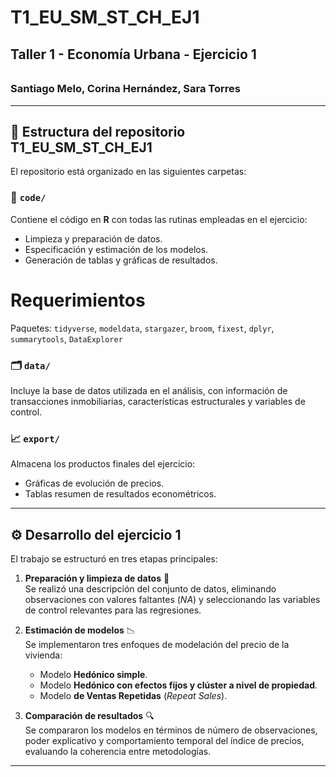 # T1_EU_SM_ST_CH_EJ1 

## Taller 1 - Economía Urbana - Ejercicio 1  

###### 

### Santiago Melo, Corina Hernández, Sara Torres  

---

## 📂 Estructura del repositorio T1_EU_SM_ST_CH_EJ1 

El repositorio está organizado en las siguientes carpetas:

### 🧠 `code/`
Contiene el código en **R** con todas las rutinas empleadas en el ejercicio:
- Limpieza y preparación de datos.  
- Especificación y estimación de los modelos.  
- Generación de tablas y gráficas de resultados.

# Requerimientos

Paquetes: `tidyverse`, `modeldata`, `stargazer`, `broom`, `fixest`, `dplyr`, `summarytools`, `DataExplorer`

### 🗂️ `data/`
Incluye la base de datos utilizada en el análisis, con información de transacciones inmobiliarias, características estructurales y variables de control.

### 📈 `export/`
Almacena los productos finales del ejercicio:
- Gráficas de evolución de precios.  
- Tablas resumen de resultados econométricos.  

---

## ⚙️ Desarrollo del ejercicio 1

El trabajo se estructuró en tres etapas principales:

1. **Preparación y limpieza de datos** 🧹  
   Se realizó una descripción del conjunto de datos, eliminando observaciones con valores faltantes (*NA*) y seleccionando las variables de control relevantes para las regresiones.

2. **Estimación de modelos** 📉  
   Se implementaron tres enfoques de modelación del precio de la vivienda:  
   - Modelo **Hedónico simple**.  
   - Modelo **Hedónico con efectos fijos y clúster a nivel de propiedad**.  
   - Modelo **de Ventas Repetidas** (*Repeat Sales*).  

3. **Comparación de resultados** 🔍  
   Se compararon los modelos en términos de número de observaciones, poder explicativo y comportamiento temporal del índice de precios, evaluando la coherencia entre metodologías.

---
